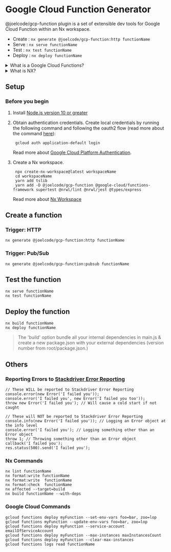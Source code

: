 # Google Cloud Function Generator

@joelcode/gcp-function plugin is a set of extensible dev tools for Google Cloud Function within an Nx workspace.
* Create : `nx generate @joelcode/gcp-function:http functionName`                       
* Serve  : `nx serve functionName`                
* Test   : `nx test functionName`      
* Deploy : `nx deploy functionName`       

<details>
<summary>What is a Google Cloud Functions?</summary>
Cloud Functions is a serverless execution environment for building and 
connecting cloud services. With Cloud Functions you write simple, single-purpose 
functions that are attached to events emitted from your cloud infrastructure and 
services. Your function is triggered when an event being watched is fired.

* [Learn how to write a function from scratch.](https://cloud.google.com/functions/docs/first-nodejs)
</details>

<details>
<summary>What is NX?</summary>
Nx is a set of extensible dev tools for monorepo, which helps you develop like Google, Facebook, and Microsoft.
It has first-class support for many frontend and backend technologies, so its documentation comes in multiple flavours.

* [Learn Nx features in 10 minutes.](https://nx.dev/angular/getting-started/why-nx)
</details>

## Setup

### Before you begin
1. Install [Node.js version 10 or greater](https://nodejs.org/)

1. Obtain authentication credentials.
    Create local credentials by running the following command and following the
    oauth2 flow (read more about the command [here](https://cloud.google.com/sdk/gcloud/reference/beta/auth/application-default/login)):

        gcloud auth application-default login

    Read more about [Google Cloud Platform Authentication](https://cloud.google.com/docs/authentication#projects_and_resources).

1. Create a Nx workspace.

		npx create-nx-workspace@latest workspaceName
		cd workspaceName
		yarn add tslib
		yarn add -D @joelcode/gcp-function @google-cloud/functions-framework supertest @nrwl/lint @nrwl/jest @types/express
		
    Read more about [Nx Workspace](https://nx.dev/angular)
    
## Create a function
### Trigger: HTTP
    nx generate @joelcode/gcp-function:http functionName
### Trigger: Pub/Sub
    nx generate @joelcode/gcp-function:pubsub functionName
## Test the function
    nx serve functionName
    nx test functionName

## Deploy the function
    nx build functionName
    nx deploy functionName

> The 'build' option bundle all your internal dependencies in main.js & create a new package.json with your external dependencies (version number from root/package.json.)

## Others
### Reporting Errors to [Stackdriver Error Reporting](https://cloud.google.com/error-reporting/docs)

    // These WILL be reported to Stackdriver Error Reporting
    console.error(new Error('I failed you'));
    console.error('I failed you', new Error('I failed you too'));
    throw new Error('I failed you'); // Will cause a cold start if not caught
    
    // These will NOT be reported to Stackdriver Error Reporting
    console.info(new Error('I failed you')); // Logging an Error object at the info level
    console.error('I failed you'); // Logging something other than an Error object
    throw 1; // Throwing something other than an Error object
    callback('I failed you');
    res.status(500).send('I failed you');

### Nx Commands
    nx lint functionName
    nx format:write functionName
    nx format:write  functionName
    nx format:check  functionName
    nx affected --target=build
    nx build functionName --with-deps

### Google Cloud Commands
    gcloud functions deploy myFunction --set-env-vars foo=bar, zoo=lop
    gcloud functions myFunction --update-env-vars foo=bar, zoo=lop
    gcloud functions deploy myFunction --service-account emailOfServiceAccount
    gcloud functions deploy myFunction --max-instances maxInstancesCount
    gcloud functions deploy myFunction --clear-max-instances
    gcloud functions logs read functionName
